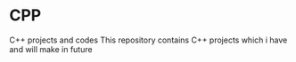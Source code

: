 # CPP
C++ projects and codes
This repository contains C++ projects which i have and will make in future
